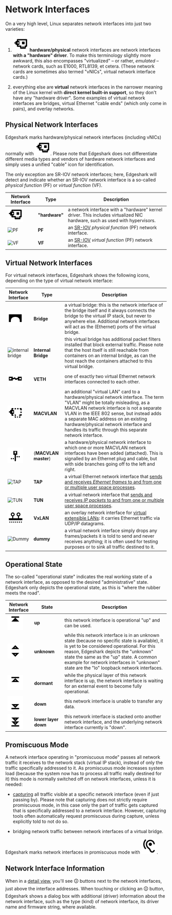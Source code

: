 # Network Interfaces

On a very high level, Linux separates network interfaces into just two
varieties:

1. ![HW network interface](_media/icons/nifs/HardwareNic.svg ':class=mdicon :no-zoom')
   **hardware/physical** network interfaces are network interfaces **with a
   "hardware" driver**. To make this terminology slightly more awkward, this
   also encompasses "virtualized" – or rather, *emulated* – network cards, such
   as E1000, RTL8139, et cetera. (These network cards are sometimes also termed
   "vNICs", virtual network interface cards.)

2. everything else are **virtual** network interfaces in the narrower meaning of
   the Linux kernel with **direct kernel built-in support**, so they don't have
   any "hardware driver". Some examples of virtual network interfaces are
   bridges, virtual Ethernet "cable ends" (which only come in pairs), and
   overlay networks.

## Physical Network Interfaces

Edgeshark marks hardware/physical network interfaces (including vNICs) normally
with ![HW network interface](_media/icons/nifs/HardwareNic.svg ':class=mdicon
:no-zoom'). Please note that Edgeshark does not differentiate different media
types and vendors of hardware network interfaces and simply uses a unified
"cable" icon for identification.

The only exception are SR-IOV network interfaces; here, Edgeshark will detect
and indicate whether an SR-IOV network interface is a so-called _physical
function_ (PF) or _virtual function_ (VF).

| Network Interface | Type | Description |
| --- | --- | --- |
| ![HW](_media/icons/nifs/HardwareNic.svg ':class=mdicon :no-zoom') | **"hardware"** | a network interface with a "hardware" kernel driver. This includes virtualized NIC hardware, such as used with hypervisors. |
| ![PF](_media/icons/nifs/HardwareNicPF.svg ':class=mdicon :no-zoom') | **PF** | an [SR-IOV](https://en.wikipedia.org/wiki/Single-root_input/output_virtualization) _physical function_ (PF) network interface. |
| ![VF](_media/icons/nifs/HardwareNicVF.svg ':class=mdicon :no-zoom') | **VF** | an [SR-IOV](https://en.wikipedia.org/wiki/Single-root_input/output_virtualization) _virtual function_ (PF) network interface. |

## Virtual Network Interfaces

For virtual network interfaces, Edgeshark shows the following icons, depending
on the type of virtual network interface:

| Network Interface | Type | Description |
| --- | --- | --- |
| ![bridge](_media/icons/nifs/Bridge.svg ':class=mdicon :no-zoom') | **Bridge** | a virtual bridge: this is the network interface of the bridge itself and it always connects the bridge to the virtual IP stack, but never to anywhere else. Additional network interfaces will act as the (Ethernet) ports of the virtual bridge. |
| ![internal bridge](_media/icons/nifs/BridgeInternal.svg ':class=mdicon :no-zoom') | **Internal Bridge** | this virtual bridge has additional packet filters installed that block external traffic. Please note that the host itself is still reachable from containers on an internal bridge, as can the host reach the containers attached to this virtual bridge. |
| ![VETH](_media/icons/nifs/Veth.svg ':class=mdicon :no-zoom') | **VETH** | one of exactly two virtual Ethernet network interfaces connected to each other. |
| ![MACVLAN](_media/icons/nifs/Macvlan.svg ':class=mdicon :no-zoom') | **MACVLAN** | an additional "virtual LAN" card to a hardware/physical network interface. The term "VLAN" might be totally misleading, as a MACVLAN network interface is not a separate VLAN in the IEEE 802 sense, but instead adds a separate MAC address on an existing hardware/physical network interface and handles its traffic through this separate network interface. |
| ![MACVLAN master](_media/icons/nifs/MacvlanMaster.svg ':class=mdicon :no-zoom') | (**MACVLAN master**) | a hardware/physical network interface to which one or more MACVLAN network interfaces have been added (attached). This is signalled by an Ethernet plug and cable, but with side branches going off to the left and right. |
| ![TAP](_media/icons/nifs/Tap.svg ':class=mdicon :no-zoom') | **TAP** | a virtual Ethernet network interface that [sends and receives _Ethernet frames_ to and from one or multiple user space processes](https://www.kernel.org/doc/html/v5.8/networking/tuntap.html). |
| ![TUN](_media/icons/nifs/Tun.svg ':class=mdicon :no-zoom') | **TUN** | a virtual network interface that [sends and receives _IP packets_ to and from one or multiple user space processes](https://www.kernel.org/doc/html/v5.8/networking/tuntap.html). |
| ![VxLAN](_media/icons/nifs/Overlay.svg ':class=mdicon :no-zoom') | **VxLAN** | an overlay network interface for [virtual extensible LANs](https://en.wikipedia.org/wiki/Virtual_Extensible_LAN): it carries Ethernet traffic via UDP/IP datagrams. |
| ![Dummy](_media/icons/nifs/Dummy.svg ':class=mdicon :no-zoom') | **dummy** | a virtual network interface simply drops any frames/packets it is told to send and never receives anything; it is often used for testing purposes or to sink all traffic destined to it. |

## Operational State

The so-called "operational state" indicates the real working state of a network
interface, as opposed to the desired "administrative" state. Edgeshark only
depicts the operational state, as this is "where the rubber meets the road".

| Network Interface | State | Description |
| --- | --- | --- |
| ![operstate up](_media/icons/operstates/Up.svg ':class=mdicon :no-zoom') | **up** | this network interface is operational "up" and can be used. |
| ![operstate unknown](_media/icons/operstates/Unknown.svg ':class=mdicon :no-zoom') | **unknown** | while this network interface is in an unknown state (because no specific state is available), it is yet to be considered operational. For this reason, Edgeshark depicts the "unknown" state the same as the "up" state. A common example for network interfaces in "unknown" state are the "lo" loopback network interfaces. |
| ![operstate dormant](_media/icons/operstates/Dormant.svg ':class=mdicon :no-zoom') | **dormant** | while the physical layer of this network interface is up, the network interface is waiting for an external event to become fully operational. |
| ![operstate down](_media/icons/operstates/Down.svg ':class=mdicon :no-zoom') | **down** | this network interface is unable to transfer any data. |
| ![operstate lower layer down](_media/icons/operstates/LowerLayerDown.svg ':class=mdicon :no-zoom') | **lower&nbsp;layer down** | this network interface is stacked onto another network interface, and the underlying network interface currently is "down". |

## Promiscuous Mode

A network interface operating in "promiscuous mode" passes all network traffic
it receives to the network stack (virtual IP stack), instead of only the traffic
specifically addressed to it. As promiscuous mode increases system load (because
the system now has to process all traffic really destined for it) this mode is
normally switched off on network interfaces, unless it is needed:

- [capturing](capture) all traffic visible at a specific network interface
  (even if just passing by). Please note that capturing does not strictly
  require promiscuous mode, in this case only the part of traffic gets captured
  that is specifically addressed to a network interface. However, capturing
  tools often automatically request promiscuous during capture, unless
  explicitly told to not do so.

- bridging network traffic between network interfaces of a virtual bridge.

Edgeshark marks network interfaces in promiscuous mode with
![promiscuous mode](_media/icons/Promiscuous.svg ':class=mdicon :no-zoom').

## Network Interface Information

When in a [detail view](/details), you'll see 🛈 buttons next to the network
interfaces, just above the interface addresses. When touching or clicking an 🛈
button, Edgeshark shows a dialog box with additional (driver) information about
the network interface, such as the type (kind) of network interface, its driver
name and firmware string, where available.

